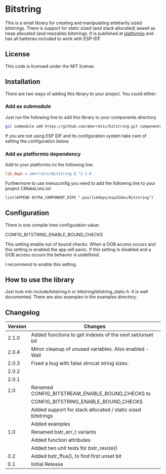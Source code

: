 # Bitstring
This is a small library for creating and manipulating arbitrarily sized bitstrings. There is support for static sized (and stack allocated) aswell
as heap allocated (and resizable) bitstrings.
It is published at [platformio](https://platformio.org) and has all batteries
included to work with ESP-IDF.

## License
This code is licensed under the MIT license.

## Installation
There are two ways of adding this library to your project. You could either:

### Add as submodule
Just run the following line to add this library to your components directory.
```bash
git submodule add https://github.com/aberratic/bitstring.git components
```

If you are not using ESP IDF and its configuration system take care of setting
the configuration below.

### Add as platformio dependency
Add to your platformio.ini the following line:
```ini
lib_deps = aberratic/Bitstring @ ^2.1.0
```
Furthermore to use menuconfig you need to add the following line to your
project CMakeLists.txt

```CMakeLists.txt
list(APPEND EXTRA_COMPONENT_DIRS ".pio/libdeps/esp32dev/Bitstring")
```

## Configuration
There is one compile time configuration value:

CONFIG_BITSTRING_ENABLE_BOUND_CHECKS

This setting enable out of bound checks. When a OOB access occurs and this
setting is enabled the app will panic.
If this setting is disabled and a OOB access occurs the behavior is undefined.

I recommend to enable this setting.

## How to use the library
Just look into include/bitstring.h or bitstring/bitstring_static.h. It is well documented.
There are also examples in the examples directory.

## Changelog

| Version | Changes                                                            |
|---------|--------------------------------------------------------------------|
| 2.1.0   | Added functions to get indexes of the next set/unset bit           |
| 2.0.4   | Minor cleanup of unused variables. Also enabled -Wall              |
| 2.0.3   | Fixed a bug with false strncat string sizes.                       |
| 2.0.2   |                                                                    |
| 2.0.1   |                                                                    |
| 2.0     | Renamed CONFIG_BITSTREAM_ENABLE_BOUND_CHECKS to                    |
|         | CONFIG_BITSTRING_ENABLE_BOUND_CHECKS                               |
|         | Added support for stack allocated / static sized bitstrings        |
|         | Added examples                                                     |
| 1.0     | Renamed bstr_err_t variants                                        |
|         | Added function attributes                                          |
|         | Added two unit tests for bstr_resize()                             |
| 0.2     | Added bstr_ffus(), to find first unset bit                         |
| 0.1     | Initial Release                                                    |

